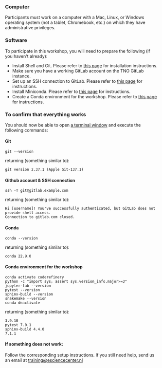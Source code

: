 ### Computer

Participants must work on a computer with a Mac, Linux, or Windows operating system (not a tablet, Chromebook, etc.) on which they have administrative privileges. 

### Software

To participate in this workshop, you will need to prepare the following (if you haven't already):
- Install Shell and Git. Please refer to [this page](https://coderefinery.github.io/installation/git-in-terminal/#installation) for installation instructions.
- Make sure you have a working GitLab account on the TNO GitLab instance.
- Set up an SSH connection to GitLab. Please refer to [this page](https://docs.gitlab.com/ee/user/ssh.html) for instructions.
- Install Miniconda. Please refer to [this page](https://coderefinery.github.io/installation/conda/) for instructions.
- Create a Conda environment for the workshop. Please refer to [this page](https://coderefinery.github.io/installation/conda-environment/) for instructions.

### To confirm that everything works

You should now be able to open [a terminal window](https://swcarpentry.github.io/shell-novice/#open-a-new-shell) and execute the following commands:

#### Git
```
git --version
```
returning (something similar to):
```
git version 2.37.1 (Apple Git-137.1)
```

#### Github account & SSH connection 
```
ssh -T git@gitlab.example.com
```
returning (something similar to):
```
Hi [username]! You've successfully authenticated, but GitLab does not provide shell access.
Connection to gitlab.com closed.
```

#### Conda
```
conda --version
```
returning (something similar to):
```
conda 22.9.0
```

#### Conda environment for the workshop
```
conda activate coderefinery
python -c "import sys; assert sys.version_info.major>=3"
jupyter-lab --version
pytest --version
sphinx-build --version
snakemake --version
conda deactivate
```
returning (something similar to):
```
3.9.10
pytest 7.0.1
sphinx-build 4.4.0
7.1.1
```

#### If something does not work:
Follow the corresponding setup instructions. If you still need help, send us an email at training@esciencecenter.nl
